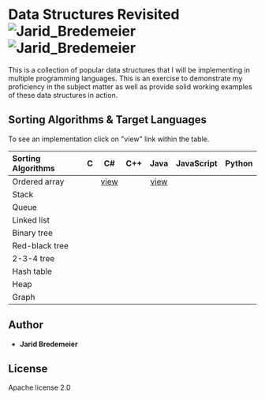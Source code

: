 # Data Structures Revisited ![Jarid_Bredemeier](https://img.shields.io/badge/build-passing-green.svg?style=flat-plastic) ![Jarid_Bredemeier](https://img.shields.io/badge/lifecycle-active-lightgrey.svg?style=flat-plastic)
This is a collection of popular data structures that I will be implementing in multiple programming languages. This is an exercise to demonstrate my proficiency in the subject matter as well as provide solid working examples of these data structures in action.

## Sorting Algorithms & Target Languages
To see an implementation click on "view" link within the table.

| Sorting Algorithms | C | C# | C++ | Java | JavaScript | Python |
| :--- | :---: | :---: | :---: | :---: | :---: | :---: |
| Ordered array |   | [view](ordered_array/c%23) |   | [view](ordered_array/java) |   |   |
| Stack |   |  |   |  |   |   |
| Queue |   |   |   |   |   |   |
| Linked list |   |   |   |   |   |   |
| Binary tree |   |   |   |   |   |   |
| Red-black tree |   |   |   |   |   |   |
| 2-3-4 tree |   |   |   |   |   |   |
| Hash table |   |   |   |   |   |   |
| Heap |   |   |   |   |   |   |
| Graph |   |   |   |   |   |   |

## Author
* **Jarid Bredemeier**

## License
Apache license 2.0
